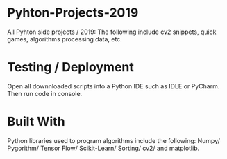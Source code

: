# Pyhton-Projects-2019
All Pyhton side projects / 2019: The following include cv2 snippets, quick games, algorithms processing data, etc.

# Testing / Deployment
Open all downnloaded scripts into a Python IDE such as IDLE or PyCharm. Then run code in console.

# Built With
Python libraries used to program algorithms include the following:
Numpy/
Pygorithm/
Tensor Flow/
Scikit-Learn/
Sorting/
cv2/
and matplotlib.
